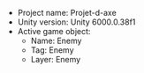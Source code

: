 <!-- UNITY CODE ASSIST INSTRUCTIONS START -->
- Project name: Projet-d-axe
- Unity version: Unity 6000.0.38f1
- Active game object:
  - Name: Enemy
  - Tag: Enemy
  - Layer: Enemy
<!-- UNITY CODE ASSIST INSTRUCTIONS END -->